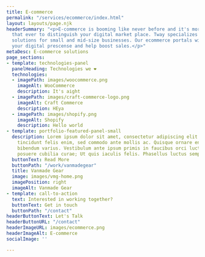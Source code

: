 ```yaml
---
title: E-commerce
permalink: "/services/ecommerce/index.html"
layout: layouts/page.njk
headerSummary: "<p>E-commerce is booming like never before and it's more important
  that ever to distinguish your digital market place. Tway specializes in e-commerce
  solutions for small and mid-size businesses. Our ecommerce portals will improve
  your digital prescense and help boost sales.</p>"
metaDesc: E-commerce solutions
page_sections:
- template: technologies-panel
  panelHeading: Technologies we ❤️
  technologies:
  - imagePath: images/woocommerce.png
    imageAlt: WooCommerce
    description: It's aight
  - imagePath: images/craft-commerce-logo.png
    imageAlt: Craft Commerce
    description: HEya
  - imagePath: images/shopify.png
    imageAlt: Shopify
    description: Hello world
- template: portfolio-featured-panel-small
  description: Lorem ipsum dolor sit amet, consectetur adipiscing elit. Pellentesque
    tincidunt felis enim, sed commodo ante mollis ac. Quisque ornare enim nec urna
    bibendum varius. Vestibulum ante ipsum primis in faucibus orci luctus et ultrices
    posuere cubilia curae; Ut quis iaculis felis. Phasellus luctus semper velit.
  buttonText: Read More
  buttonPath: "/work/vanmadegear"
  title: Vanmade Gear
  image: images/vmg-home.png
  imagePosition: right
  imageAlt: Vanmade Gear
- template: call-to-action
  text: Interested in working together?
  buttonText: Get in touch
  buttonPath: "/contact"
headerButtonText: Let's Talk
headerButtonURL: "/contact"
headerImageURL: images/ecommerce.png
headerImageAlt: E-commerce
socialImage: ''

---
```

